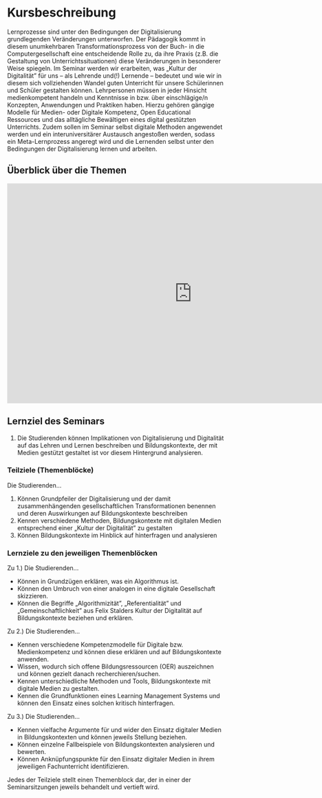 # Kursbeschreibung

Lernprozesse sind unter den Bedingungen der Digitalisierung grundlegenden Veränderungen unterworfen. Der Pädagogik kommt in diesem unumkehrbaren Transformationsprozess von der Buch- in die Computergesellschaft eine entscheidende Rolle zu, da ihre Praxis (z.B. die Gestaltung von Unterrichtssituationen) diese Veränderungen in besonderer Weise spiegeln. Im Seminar werden wir erarbeiten, was „Kultur der Digitalität” für uns – als Lehrende und(!) Lernende – bedeutet und wie wir in diesem sich vollziehenden Wandel guten Unterricht für unsere Schülerinnen und Schüler gestalten können. Lehrpersonen müssen in jeder Hinsicht medienkompetent handeln und Kenntnisse in bzw. über einschlägige/n Konzepten, Anwendungen und Praktiken haben. Hierzu gehören gängige Modelle für Medien- oder Digitale Kompetenz, Open Educational Ressources und das alltägliche Bewältigen eines digital gestützten Unterrichts. Zudem sollen im Seminar selbst digitale Methoden angewendet werden und ein interuniversitärer Austausch angestoßen werden, sodass ein Meta-Lernprozess angeregt wird und die Lernenden selbst unter den Bedingungen der Digitalisierung lernen und arbeiten.

## Überblick über die Themen

<iframe src="https://l2d2.de/wp-admin/admin-ajax.php?action=h5p_embed&amp;id=12" width="857" height="511" frameborder="0" allowfullscreen="allowfullscreen">
</iframe>

<script src="https://l2d2.de/wp-content/plugins/h5p/h5p-php-library/js/h5p-resizer.js" charset="UTF-8">
</script>

## Lernziel des Seminars

1. Die Studierenden können Implikationen von Digitalisierung und Digitalität auf das Lehren und Lernen beschreiben und Bildungskontexte, der mit Medien gestützt gestaltet ist vor diesem Hintergrund analysieren.

### Teilziele (Themenblöcke)

Die Studierenden...

1. Können Grundpfeiler der Digitalisierung und der damit zusammenhängenden gesellschaftlichen Transformationen benennen und deren Auswirkungen auf Bildungskontexte beschreiben
2. Kennen verschiedene Methoden, Bildungskontexte mit digitalen Medien entsprechend einer „Kultur der Digitalität” zu gestalten
3. Können Bildungskontexte im Hinblick auf hinterfragen und analysieren

### Lernziele zu den jeweiligen Themenblöcken

Zu 1.) Die Studierenden...

- Können in Grundzügen erklären, was ein Algorithmus ist.
- Können den Umbruch von einer analogen in eine digitale Gesellschaft skizzieren.
- Können die Begriffe „Algorithmizität”, „Referentialität” und „Gemeinschaftlichkeit” aus Felix Stalders Kultur der Digitalität auf Bildungskontexte beziehen und erklären.

Zu 2.) Die Studierenden...

- Kennen verschiedene Kompetenzmodelle für Digitale bzw. Medienkompetenz und können diese erklären und auf Bildungskontexte anwenden.
- Wissen, wodurch sich offene Bildungsressourcen (OER) auszeichnen und können gezielt danach recherchieren/suchen.
- Kennen unterschiedliche Methoden und Tools, Bildungskontexte mit digitale Medien zu gestalten.
- Kennen die Grundfunktionen eines Learning Management Systems und können den Einsatz eines solchen kritisch hinterfragen.

Zu 3.) Die Studierenden...

- Kennen vielfache Argumente für und wider den Einsatz digitaler Medien in Bildungskontexten und können jeweils Stellung beziehen.
- Können einzelne Fallbeispiele von Bildungskontexten analysieren und bewerten.
- Können Anknüpfungspunkte für den Einsatz digitaler Medien in ihrem jeweiligen Fachunterricht identifizieren.

Jedes der Teilziele stellt einen Themenblock dar, der in einer der Seminarsitzungen jeweils behandelt und vertieft wird.

